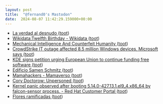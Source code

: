 ```yaml
---
layout: post
title:  "@fernand0's Mastodon"
date:  2024-08-07 11:42:29.159000+00:00
---
```

*  [La verdad al desnudo ](https://www.kaspersky.es/blog/the-naked-truth-iia/30201) ([toot](https://mastodon.social/@fernand0/112920556283976812))
*  [Wikidata:Twelfth Birthday - Wikidata ](https://www.wikidata.org/wiki/Wikidata:Twelfth_Birthda) ([toot](https://mastodon.social/@fernand0/112920295528191675))
*  [Mechanical Intelligence And Counterfeit Humanity ](https://hackaday.com/2024/07/22/mechanical-intelligence-and-counterfeit-humanity) ([toot](https://mastodon.social/@fernand0/112919992368078506))
*  [CrowdStrike IT outage affected 8.5 million Windows devices, Microsoft says ](https://www.bbc.com/news/articles/cpe3zgznwjn) ([toot](https://mastodon.social/@fernand0/112919754306969427))
*  [KDE signs petition urging European Union to continue funding free software ](https://kde.org/announcements/2024_ngi_openletter) ([toot](https://mastodon.social/@fernand0/112919625209608671))
*  [Edificio Samen Schmitz ](https://www.flickr.com/photos/fernand0/53894033457) ([toot](https://mastodon.social/@fernand0/112919565706836179))
*  [Mamahackers - Mamaverso ](https://mamaverso.com/mamahackers) ([toot](https://mastodon.social/@fernand0/112918893501320619))
*  [Cory Doctorow: Unpersoned ](https://locusmag.com/2024/07/cory-doctorow-unpersoned) ([toot](https://mastodon.social/@fernand0/112918089479464526))
*  [Kernel panic observed after booting 5.14.0-427.13.1.el9_4.x86_64 by falcon-sensor process. - Red Hat Customer Portal ](https://access.redhat.com/solutions/706808) ([toot](https://mastodon.social/@fernand0/112916520004536472))
*  [Flores ramificadas ](https://avecesunafoto.wordpress.com/2024/08/05/flores-ramificadas) ([toot](https://mastodon.social/@fernand0/112916316155183198))
